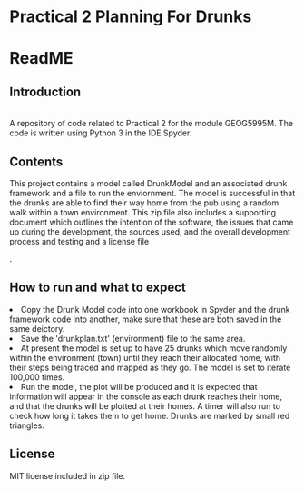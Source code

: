 # Practical 2 Planning For Drunks

<h1> ReadME </h1>

<h2> Introduction </h2><br>
A repository of code related to Practical 2 for the module GEOG5995M. The code is written using Python 3 in the IDE Spyder. 
 
<h2> Contents </h2>

<p>This project contains a model called DrunkModel and an associated drunk framework and a file to run the enviornment. The model is successful in that the drunks are able to find their way home from the pub using a random walk within a town environment. This zip file also includes a supporting document which outlines the intention of the software, the issues that came up during the development, the sources used, and the overall development process and testing and a license file </p>.

<h2> How to run and what to expect </h2>
<li> Copy the Drunk Model code into one workbook in Spyder and the drunk framework code into another, make sure that these are both saved in the same deictory. </li>
<li> Save the 'drunkplan.txt' (environment) file to the same area. </li>
<li> At present the model is set up to have 25 drunks which move randomly within the environment (town) until they reach their allocated home, with their steps being traced and mapped as they go. The model is set to iterate 100,000 times. </li>
<li> Run the model, the plot will be produced and it is expected that information will appear in the console as each drunk reaches their home, and that the drunks will be plotted at their homes. A timer will also run to check how long it takes them to get home. Drunks are marked by small red triangles. </li>

<h2> License </h2>
MIT license included in zip file.

